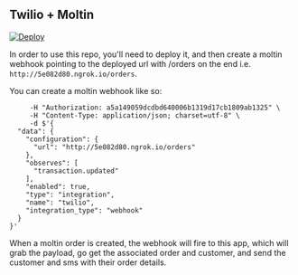 ## Twilio + Moltin

[![Deploy](https://www.herokucdn.com/deploy/button.svg)](https://heroku.com/deploy)

In order to use this repo, you'll need to deploy it, and then create a moltin webhook pointing to the deployed url with /orders on the end i.e. `http://5e082d80.ngrok.io/orders`.

You can create a moltin webhook like so:

```curl -X "POST" "https://api.moltin.com/v2/integrations" \
     -H "Authorization: a5a149059dcdbd640006b1319d17cb1809ab1325" \
     -H "Content-Type: application/json; charset=utf-8" \
     -d $'{
  "data": {
    "configuration": {
      "url": "http://5e082d80.ngrok.io/orders"
    },
    "observes": [
      "transaction.updated"
    ],
    "enabled": true,
    "type": "integration",
    "name": "twilio",
    "integration_type": "webhook"
  }
}'
```

When a moltin order is created, the webhook will fire to this app, which will grab the payload, go get the associated order and customer, and send the customer and sms with their order details.